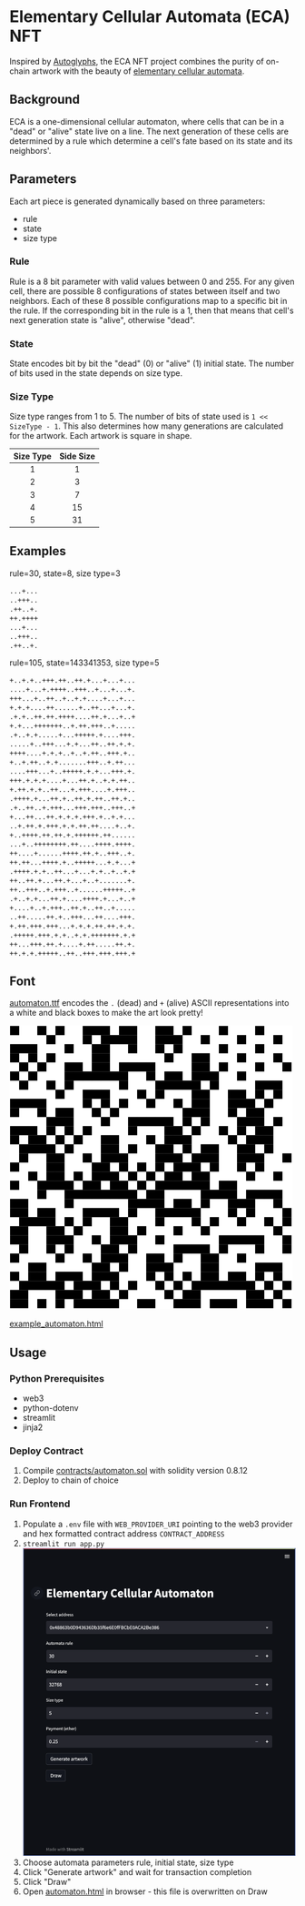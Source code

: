 # Elementary Cellular Automata (ECA) NFT

Inspired by [Autoglyphs](https://www.larvalabs.com/autoglyphs), the ECA NFT project combines the purity of on-chain artwork with the beauty of [elementary cellular automata](https://en.wikipedia.org/wiki/Elementary_cellular_automaton).

## Background
ECA is a one-dimensional cellular automaton, where cells that can be in a "dead" or "alive" state live on a line. The next generation of these cells are determined by a rule which determine a cell's fate based on its state and its neighbors'.

## Parameters

Each art piece is generated dynamically based on three parameters:
- rule
- state
- size type

### Rule
Rule is a 8 bit parameter with valid values between 0 and 255. For any given cell, there are possible 8 configurations of states between itself and two neighbors. Each of these 8 possible configurations map to a specific bit in the rule. If the corresponding bit in the rule is a 1, then that means that cell's next generation state is "alive", otherwise "dead".

### State
State encodes bit by bit the "dead" (0) or "alive" (1) initial state. The number of bits used in the state depends on size type.

### Size Type
Size type ranges from 1 to 5. The number of bits of state used is `1 << SizeType - 1`. This also determines how many generations are calculated for the artwork. Each artwork is square in shape.

| Size Type | Side Size |
| :-------: | :-------: |
|     1     |     1     |
|     2     |     3     |
|     3     |     7     |
|     4     |    15     |
|     5     |    31     |

## Examples
rule=30, state=8, size type=3
```
...+...
..+++..
.++..+.
++.++++
...+...
..+++..
.++..+.
```

rule=105, state=143341353, size type=5
```
+..+.+..+++.++..++.+...+...+...
....+...+.++++..+++..+...+...+.
+++...+..++..+..+.+....+...+...
+.+.+....++......+..++...+...+.
.+.+..++.++.++++....++.+...+..+
+.+...+++++++..+.++.+++..+.....
.+..+.+.....+...+++++.+....+++.
.....+..+++...+.+...++..++.+.+.
++++....+.+.+..+..+.++..+++.+..
+..+.++..+.+.......+++..+.++...
....+++...+..+++++.+.+...+++.+.
+++.+.+.+....+...++.+..+.+.++..
+.++.+.+..++...+.+++....+.+++..
.++++.+...++.+..++.+.++..++.+..
.+..++..+.+++...+++.+++..+++..+
+...++...++.+.+.+.+++.+..+.+...
..+.++.+.+++.+.+.++.++....+..+.
+..++++.++.++.+.++++++.++......
...+..++++++++.++....++++.++++.
++....+......++++.++.+..+++..+.
++.++...++++.+..+++++...+.+...+
.++++.+.+..++...+...+.+..+..+.+
++..++.+...++.+...+..+.......+.
++..+++..+.+++..+......+++++..+
.+..+.+...++.+....++++.+...+..+
+....+..+.+++..++.+..++..+.....
..++.....++.+..+++...++....+++.
+.++.+++.+++...+.+.+.++.++.+.+.
.+++++.+++.+.+..+.+.+++++++.+.+
++...+++.++.+....+.++.....++.+.
++.+.+.+++++..++..+++.+++.+++.+
```

## Font

[automaton.ttf](font/automaton.ttf) encodes the `.` (dead) and `+` (alive) ASCII representations into a white and black boxes to make the art look pretty!

![example_automaton.png](examples/example_automaton.png)

[example_automaton.html](examples/example_automaton.html)

## Usage

### Python Prerequisites
- web3
- python-dotenv
- streamlit
- jinja2

### Deploy Contract
1. Compile [contracts/automaton.sol](contracts/automaton.sol) with solidity version 0.8.12
2. Deploy to chain of choice

### Run Frontend
1. Populate a `.env` file with `WEB_PROVIDER_URI` pointing to the web3 provider and hex formatted contract address `CONTRACT_ADDRESS`
2. `streamlit run app.py`
![streamlit](examples/streamlit.png)
3. Choose automata parameters rule, initial state, size type
4. Click "Generate artwork" and wait for transaction completion
5. Click "Draw"
6. Open [automaton.html](automaton.html) in browser - this file is overwritten on Draw
